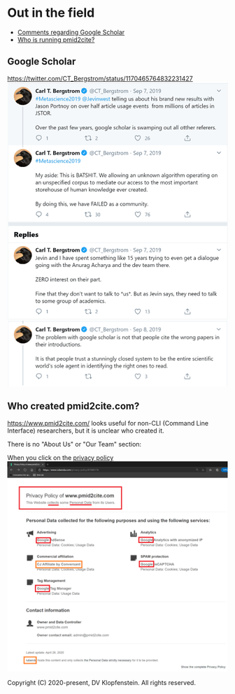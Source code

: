 # Out in the field

* [Comments regarding Google Scholar](#google-scholar)
* [Who is running pmid2cite?](#who-created-pmid2citecom)


## Google Scholar
https://twitter.com/CT_Bergstrom/status/1170465764832231427    
![Google Scholar](Google_Scholar.png)     
![Google Scholar](Google_Scholar2.png)    


## Who created pmid2cite.com?
https://www.pmid2cite.com/ looks useful for non-CLI (Command Line Interface) researchers,
but it is unclear who created it.

There is no "About Us" or "Our Team" section:

When you click on the [privacy policy](https://www.iubenda.com/privacy-policy/87688178)
![pmid2cite.com](pmid2cite_com.png)


Copyright (C) 2020-present, DV Klopfenstein. All rights reserved.
